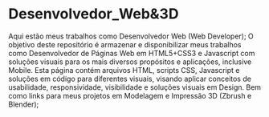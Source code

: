 # Desenvolvedor_Web&3D   
Aqui estão meus trabalhos como Desenvolvedor Web (Web Developer); 
O objetivo deste repositório é armazenar e disponibilizar meus trabalhos como Desenvolvedor de Páginas Web em HTML5+CSS3 e Javascript com soluções visuais para os mais diversos propósitos e aplicações, inclusive Mobile.
Esta página contém arquivos HTML, scripts CSS, Javascript e soluções em código para diferentes visuais, visando aplicar conceitos de usabilidade, responsividade, visibilidade e soluções visuais em Design.
Bem como links para meus projetos em Modelagem e Impressão 3D (Zbrush e Blender);
